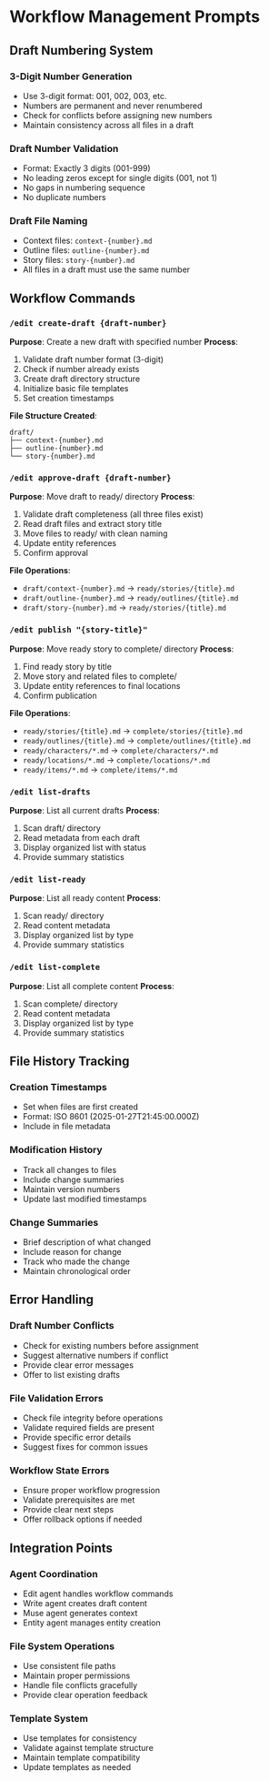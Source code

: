 # Workflow Management Prompts

## Draft Numbering System

### 3-Digit Number Generation
- Use 3-digit format: 001, 002, 003, etc.
- Numbers are permanent and never renumbered
- Check for conflicts before assigning new numbers
- Maintain consistency across all files in a draft

### Draft Number Validation
- Format: Exactly 3 digits (001-999)
- No leading zeros except for single digits (001, not 1)
- No gaps in numbering sequence
- No duplicate numbers

### Draft File Naming
- Context files: `context-{number}.md`
- Outline files: `outline-{number}.md`
- Story files: `story-{number}.md`
- All files in a draft must use the same number

## Workflow Commands

### `/edit create-draft {draft-number}`
**Purpose**: Create a new draft with specified number
**Process**:
1. Validate draft number format (3-digit)
2. Check if number already exists
3. Create draft directory structure
4. Initialize basic file templates
5. Set creation timestamps

**File Structure Created**:
```
draft/
├── context-{number}.md
├── outline-{number}.md
└── story-{number}.md
```

### `/edit approve-draft {draft-number}`
**Purpose**: Move draft to ready/ directory
**Process**:
1. Validate draft completeness (all three files exist)
2. Read draft files and extract story title
3. Move files to ready/ with clean naming
4. Update entity references
5. Confirm approval

**File Operations**:
- `draft/context-{number}.md` → `ready/stories/{title}.md`
- `draft/outline-{number}.md` → `ready/outlines/{title}.md`
- `draft/story-{number}.md` → `ready/stories/{title}.md`

### `/edit publish "{story-title}"`
**Purpose**: Move ready story to complete/ directory
**Process**:
1. Find ready story by title
2. Move story and related files to complete/
3. Update entity references to final locations
4. Confirm publication

**File Operations**:
- `ready/stories/{title}.md` → `complete/stories/{title}.md`
- `ready/outlines/{title}.md` → `complete/outlines/{title}.md`
- `ready/characters/*.md` → `complete/characters/*.md`
- `ready/locations/*.md` → `complete/locations/*.md`
- `ready/items/*.md` → `complete/items/*.md`

### `/edit list-drafts`
**Purpose**: List all current drafts
**Process**:
1. Scan draft/ directory
2. Read metadata from each draft
3. Display organized list with status
4. Provide summary statistics

### `/edit list-ready`
**Purpose**: List all ready content
**Process**:
1. Scan ready/ directory
2. Read content metadata
3. Display organized list by type
4. Provide summary statistics

### `/edit list-complete`
**Purpose**: List all complete content
**Process**:
1. Scan complete/ directory
2. Read content metadata
3. Display organized list by type
4. Provide summary statistics

## File History Tracking

### Creation Timestamps
- Set when files are first created
- Format: ISO 8601 (2025-01-27T21:45:00.000Z)
- Include in file metadata

### Modification History
- Track all changes to files
- Include change summaries
- Maintain version numbers
- Update last modified timestamps

### Change Summaries
- Brief description of what changed
- Include reason for change
- Track who made the change
- Maintain chronological order

## Error Handling

### Draft Number Conflicts
- Check for existing numbers before assignment
- Suggest alternative numbers if conflict
- Provide clear error messages
- Offer to list existing drafts

### File Validation Errors
- Check file integrity before operations
- Validate required fields are present
- Provide specific error details
- Suggest fixes for common issues

### Workflow State Errors
- Ensure proper workflow progression
- Validate prerequisites are met
- Provide clear next steps
- Offer rollback options if needed

## Integration Points

### Agent Coordination
- Edit agent handles workflow commands
- Write agent creates draft content
- Muse agent generates context
- Entity agent manages entity creation

### File System Operations
- Use consistent file paths
- Maintain proper permissions
- Handle file conflicts gracefully
- Provide clear operation feedback

### Template System
- Use templates for consistency
- Validate against template structure
- Maintain template compatibility
- Update templates as needed
